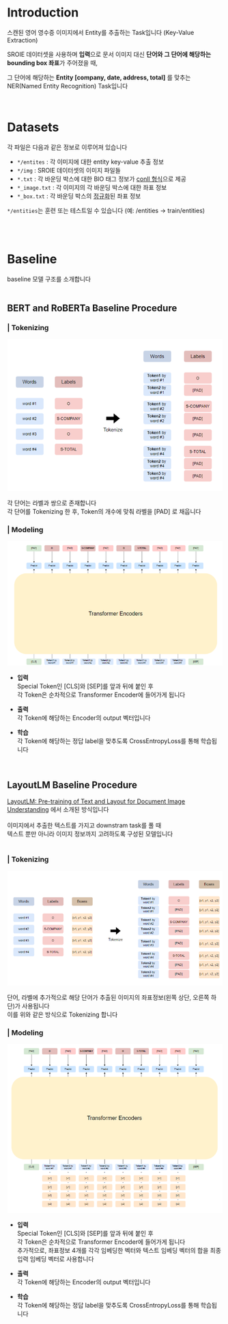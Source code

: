 # Introduction
스캔된 영어 영수증 이미지에서 Entity를 추출하는 Task입니다 (Key-Value Extraction)

SROIE 데이터셋을 사용하며 **입력**으로 문서 이미지 대신 **단어와 그 단어에 해당하는 bounding box 좌표**가 주어졌을 때, 

그 단어에 해당하는 **Entity [company, date, address, total]** 를 맞추는 NER(Named Entity Recognition) Task입니다

<br/>


# Datasets
각 파일은 다음과 같은 정보로 이루어져 있습니다

- `*/entites` : 각 이미지에 대한 entity key-value 추출 정보
- `*/img` : SROIE 데이터셋의 이미지 파일들
- `*.txt` : 각 바운딩 박스에 대한 BIO 태그 정보가 [conll 형식](https://simpletransformers.ai/docs/ner-data-formats/#text-file-in-conll-format)으로 제공
- `*_image.txt` : 각 이미지의 각 바운딩 박스에 대한 좌표 정보
- `*_box.txt` : 각 바운딩 박스의 [정규화](https://simpletransformers.ai/docs/ner-data-formats/#text-file-in-conll-format)된 좌표 정보

`*/entities`는 훈련 또는 테스트일 수 있습니다 (예: /entities → train/entities)

<br/>
<br/>

# Baseline
baseline 모델 구조를 소개합니다
<br/><br/>

## BERT and RoBERTa Baseline Procedure
### | Tokenizing

![alt text](./img/tokenizing_1.png)

각 단어는 라벨과 쌍으로 존재합니다\
각 단어를 Tokenizing 한 후, Token의 개수에 맞춰 라벨을 [PAD] 로 채웁니다
<br/>

### | Modeling
![alt text](./img/bert.png)

- **입력**\
Special Token인 [CLS]와 [SEP]를 앞과 뒤에 붙인 후\
각 Token은 순차적으로 Transformer Encoder에 들어가게 됩니다

- **출력**\
각 Token에 해당하는 Encoder의 output 벡터입니다

- **학습**\
각 Token에 해당하는 정답 label을 맞추도록 CrossEntropyLoss를 통해 학습됩니다

<br/>

## LayoutLM Baseline Procedure
[LayoutLM: Pre-training of Text and Layout for Document Image Understanding](https://arxiv.org/abs/1912.13318) 에서 소개된 방식입니다\
<br/>
이미지에서 추출한 텍스트를 가지고 downstram task를 풀 때\
텍스트 뿐만 아니라 이미지 정보까지 고려하도록 구성된 모델입니다\
<br/>

### | Tokenizing

![alt text](img/tokenizing_2.png)

단어, 라벨에 추가적으로 해당 단어가 추출된 이미지의 좌표정보(왼쪽 상단, 오른쪽 하단)가 사용됩니다\
이를 위와 같은 방식으로 Tokenizing 합니다

### | Modeling
![alt text](img/layoutlm.png)

- **입력**\
Special Token인 [CLS]와 [SEP]를 앞과 뒤에 붙인 후\
각 Token은 순차적으로 Transformer Encoder에 들어가게 됩니다\
추가적으로, 좌표정보 4개를 각각 임베딩한 벡터와 텍스트 임베딩 벡터의 합을 최종 입력 임베딩 벡터로 사용합니다

- **출력**\
각 Token에 해당하는 Encoder의 output 벡터입니다

- **학습**\
각 Token에 해당하는 정답 label을 맞추도록 CrossEntropyLoss를 통해 학습됩니다

